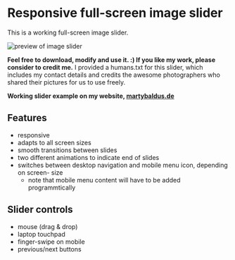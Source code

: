 # Responsive full-screen image slider

This is a working full-screen image slider.

![preview of image slider](https://martybaldus.de/images/case-studies/slider/slider-prev-apple.jpg)

**Feel free to download, modify and use it. :) If you like my work, please consider to credit me.**
I provided a humans.txt for this slider, which includes my contact details and credits the awesome photographers who shared their pictures for us to use freely. 

**Working slider example on my website, [martybaldus.de](https://martybaldus.de/slider3/index.html)** 


## Features

* responsive
* adapts to all screen sizes
* smooth transitions between slides
* two different animations to indicate end of slides
* switches between desktop navigation and mobile menu icon, depending on screen- size 
  * note that mobile menu content will have to be added programmtically

## Slider controls

* mouse (drag & drop)
* laptop touchpad
* finger-swipe on mobile
* previous/next buttons
